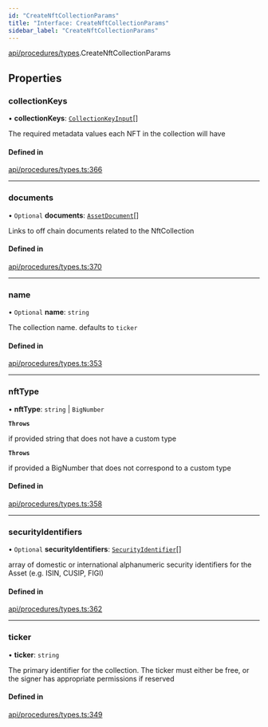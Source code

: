 ```yaml
---
id: "CreateNftCollectionParams"
title: "Interface: CreateNftCollectionParams"
sidebar_label: "CreateNftCollectionParams"
---
```


[api/procedures/types](../../../../../modules/API/Procedures/Types/Types.md).CreateNftCollectionParams

## Properties

### collectionKeys

• **collectionKeys**: [`CollectionKeyInput`](../../../../../modules/API/Procedures/Types/Types.md#collectionkeyinput)[]

The required metadata values each NFT in the collection will have

#### Defined in

[api/procedures/types.ts:366](https://github.com/PolymeshAssociation/polymesh-sdk/blob/de58d40fd/src/api/procedures/types.ts#L366)

___

### documents

• `Optional` **documents**: [`AssetDocument`](../../../../Types/AssetDocument/AssetDocument.md)[]

Links to off chain documents related to the NftCollection

#### Defined in

[api/procedures/types.ts:370](https://github.com/PolymeshAssociation/polymesh-sdk/blob/de58d40fd/src/api/procedures/types.ts#L370)

___

### name

• `Optional` **name**: `string`

The collection name. defaults to `ticker`

#### Defined in

[api/procedures/types.ts:353](https://github.com/PolymeshAssociation/polymesh-sdk/blob/de58d40fd/src/api/procedures/types.ts#L353)

___

### nftType

• **nftType**: `string` \| `BigNumber`

**`Throws`**

 if provided string that does not have a custom type

**`Throws`**

 if provided a BigNumber that does not correspond to a custom type

#### Defined in

[api/procedures/types.ts:358](https://github.com/PolymeshAssociation/polymesh-sdk/blob/de58d40fd/src/api/procedures/types.ts#L358)

___

### securityIdentifiers

• `Optional` **securityIdentifiers**: [`SecurityIdentifier`](../../../../Types/SecurityIdentifier/SecurityIdentifier.md)[]

array of domestic or international alphanumeric security identifiers for the Asset (e.g. ISIN, CUSIP, FIGI)

#### Defined in

[api/procedures/types.ts:362](https://github.com/PolymeshAssociation/polymesh-sdk/blob/de58d40fd/src/api/procedures/types.ts#L362)

___

### ticker

• **ticker**: `string`

The primary identifier for the collection. The ticker must either be free, or the signer has appropriate permissions if reserved

#### Defined in

[api/procedures/types.ts:349](https://github.com/PolymeshAssociation/polymesh-sdk/blob/de58d40fd/src/api/procedures/types.ts#L349)
